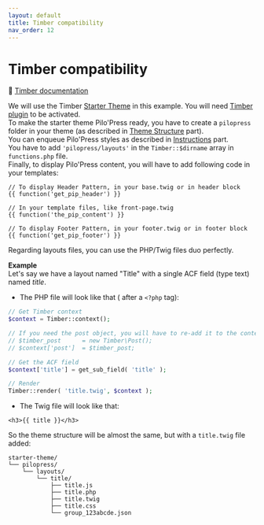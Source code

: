 ```yaml
---
layout: default
title: Timber compatibility
nav_order: 12
---
```


# Timber compatibility

:link: [Timber documentation](https://timber.github.io/docs/)

We will use the Timber [Starter Theme](https://github.com/timber/starter-theme) in this example. You will need [Timber plugin](https://fr.wordpress.org/plugins/timber-library/) to be activated.  
To make the starter theme Pilo'Press ready, you have to create a `pilopress` folder in your theme (as described in [Theme Structure](#theme-structure) part).  
You can enqueue Pilo'Press styles as described in [Instructions](#instructions) part.  
You have to add `'pilopress/layouts'` in the `Timber::$dirname` array in `functions.php` file.  
Finally, to display Pilo'Press content, you will have to add following code in your templates:
```
// To display Header Pattern, in your base.twig or in header block
{{ function('get_pip_header') }}

// In your template files, like front-page.twig
{{ function('the_pip_content') }}

// To display Footer Pattern, in your footer.twig or in footer block
{{ function('get_pip_footer') }}
```

Regarding layouts files, you can use the PHP/Twig files duo perfectly.  

**Example**  
Let's say we have a layout named "Title" with a single ACF field (type text) named _title_.

- The PHP file will look like that ( after a `<?php` tag):  


```php
// Get Timber context
$context = Timber::context();

// If you need the post object, you will have to re-add it to the context
// $timber_post      = new Timber\Post();
// $context['post']  = $timber_post;

// Get the ACF field
$context['title'] = get_sub_field( 'title' );

// Render
Timber::render( 'title.twig', $context );
```
- The Twig file will look like that:
```
<h3>{{ title }}</h3>
```

So the theme structure will be almost the same, but with a `title.twig` file added:  
```
starter-theme/
└── pilopress/
    └── layouts/
        └── title/
            ├── title.js
            ├── title.php
            ├── title.twig
            ├── title.css
            └── group_123abcde.json
```
